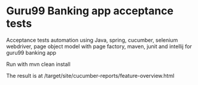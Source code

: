 # Guru99 Banking app acceptance tests
Acceptance tests automation using Java, spring, cucumber, selenium webdriver, page object model with page factory, maven, junit and intellij for guru99 banking app

Run with
mvn clean install

The result is at /target/site/cucumber-reports/feature-overview.html
